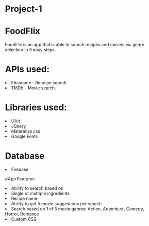 # Project-1

# FoodFlix
FoodFlix is an app that is able to search recipes and movies via genre selection in 3 easy steps.

# APIs used:
<li>Edamame - Receipe search.</li>
<li>TMDb - Movie search.</li>

# Libraries used:
<li>Ulkit</li>
<li>JQuery</li>
<li>Materalize css</li>
<li>Google Fonts</li>

# Database
<li>Firebase</li>

#App Features:
<li>Ability to search based on:</li>
<li>Single or multiple ingredients</li>
<li>Recipe name</li>
<li>Ability to get 5 movie suggestions per search</li>
<li>Search based on 1 of 5 movie genres:  Action,  Adventure, Comedy, Horror, Romance</li>
<li>Custom CSS</li>